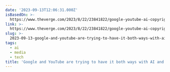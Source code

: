 ```yaml
---
date: '2023-09-13T12:06:31.000Z'
isBasedOn: >-
  https://www.theverge.com/2023/8/22/23841822/google-youtube-ai-copyright-umg-scraping-universal
link: >-
  https://www.theverge.com/2023/8/22/23841822/google-youtube-ai-copyright-umg-scraping-universal
slug: >-
  2023-09-13-google-and-youtube-are-trying-to-have-it-both-ways-with-ai-and-copyright
tags:
  - ai
  - media
  - tech
title: 'Google and YouTube are trying to have it both ways with AI and copyright - '
---
```


